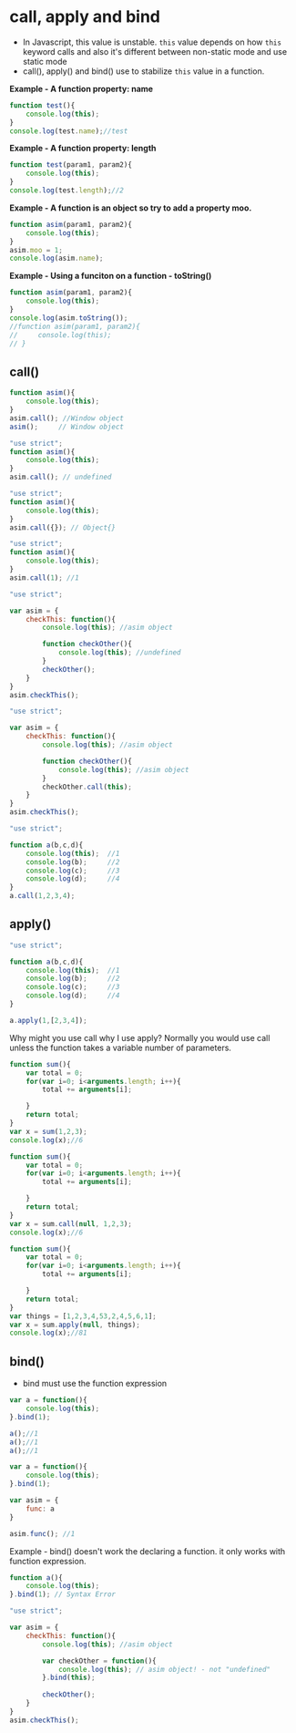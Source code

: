 # call, apply and bind


- In Javascript, this value is unstable. `this` value depends on how `this` keyword calls and also it's different between non-static mode and use static mode
- call(), apply() and bind() use to stabilize `this` value in a function.
 

**Example - A function property:  name**
```js
function test(){
    console.log(this);
}
console.log(test.name);//test
```

**Example - A function property:  length**

```js
function test(param1, param2){
    console.log(this);
}
console.log(test.length);//2
```

**Example - A function is an object so try to add a property moo.**
```js
function asim(param1, param2){
    console.log(this);
}
asim.moo = 1;
console.log(asim.name);
```

**Example - Using a funciton on a function - toString()**
```js
function asim(param1, param2){
    console.log(this);
}
console.log(asim.toString());
//function asim(param1, param2){
//     console.log(this);
// }
```
## call()

```js
function asim(){
    console.log(this);
}
asim.call(); //Window object
asim();     // Window object
```


```js
"use strict";
function asim(){
    console.log(this);
}
asim.call(); // undefined
```


```js
"use strict";
function asim(){
    console.log(this);
}
asim.call({}); // Object{}
```


```js
"use strict";
function asim(){
    console.log(this);
}
asim.call(1); //1
```


```js
"use strict";

var asim = {
    checkThis: function(){
        console.log(this); //asim object

        function checkOther(){
            console.log(this); //undefined
        }
        checkOther();
    }
}
asim.checkThis();
```

```js
"use strict";

var asim = {
    checkThis: function(){
        console.log(this); //asim object

        function checkOther(){
            console.log(this); //asim object
        }
        checkOther.call(this);
    }
}
asim.checkThis();
```


```js
"use strict";

function a(b,c,d){
    console.log(this);  //1
    console.log(b);     //2
    console.log(c);     //3
    console.log(d);     //4
}
a.call(1,2,3,4);
```

## apply()

```js
"use strict";

function a(b,c,d){
    console.log(this);  //1
    console.log(b);     //2
    console.log(c);     //3
    console.log(d);     //4
}

a.apply(1,[2,3,4]);
```
Why might you use call why I use apply?
Normally you would use call unless the function takes a variable number of parameters.


```js
function sum(){
    var total = 0;
    for(var i=0; i<arguments.length; i++){
        total += arguments[i];

    }
    return total;
}
var x = sum(1,2,3);
console.log(x);//6
```

```js
function sum(){
    var total = 0;
    for(var i=0; i<arguments.length; i++){
        total += arguments[i];

    }
    return total;
}
var x = sum.call(null, 1,2,3);
console.log(x);//6
```

```js
function sum(){
    var total = 0;
    for(var i=0; i<arguments.length; i++){
        total += arguments[i];

    }
    return total;
}
var things = [1,2,3,4,53,2,4,5,6,1];
var x = sum.apply(null, things);
console.log(x);//81
```

## bind()

- bind must use the function expression


```js
var a = function(){
    console.log(this);
}.bind(1);

a();//1
a();//1
a();//1

```


```js
var a = function(){
    console.log(this);
}.bind(1);

var asim = {
    func: a 
}

asim.func(); //1

```


Example - bind() doesn't work the declaring a function. it only works with function expression.
```js
function a(){
    console.log(this);
}.bind(1); // Syntax Error


```


```js
"use strict";

var asim = {
    checkThis: function(){
        console.log(this); //asim object

        var checkOther = function(){
            console.log(this); // asim object! - not "undefined"
        }.bind(this); 
        
        checkOther();
    }
}
asim.checkThis();

```